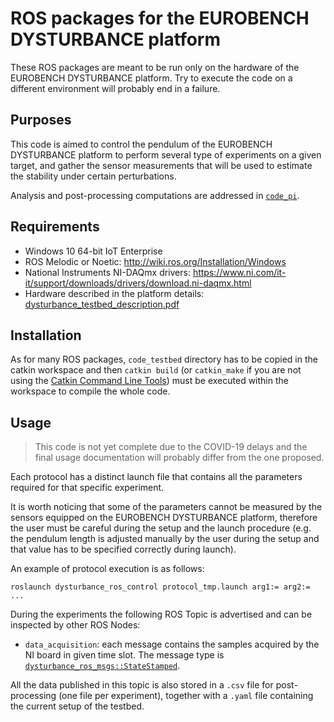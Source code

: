# ROS packages for the EUROBENCH DYSTURBANCE platform
These ROS packages are meant to be run only on the hardware of the EUROBENCH DYSTURBANCE platform.
Try to execute the code on a different environment will probably end in a failure.

## Purposes
This code is aimed to control the pendulum of the EUROBENCH DYSTURBANCE platform to perform several type of experiments on a given target, and gather the sensor measurements that will be used to estimate the stability under certain perturbations.

Analysis and post-processing computations are addressed in [`code_pi`](../code_pi/).

## Requirements
* Windows 10 64-bit IoT Enterprise
* ROS Melodic or Noetic: http://wiki.ros.org/Installation/Windows
* National Instruments NI-DAQmx drivers: https://www.ni.com/it-it/support/downloads/drivers/download.ni-daqmx.html
* Hardware described in the platform details: [dysturbance_testbed_description.pdf](../docs/dysturbance_testbed_description.pdf)

## Installation
As for many ROS packages, `code_testbed` directory has to be copied in the catkin workspace and then `catkin build` (or `catkin_make` if you are not using the [Catkin Command Line Tools](https://catkin-tools.readthedocs.io)) must be executed within the workspace to compile the whole code.

## Usage
>This code is not yet complete due to the COVID-19 delays and the final usage documentation will probably differ from the one proposed.

Each protocol has a distinct launch file that contains all the parameters required for that specific experiment.

It is worth noticing that some of the parameters cannot be measured by the sensors equipped on the EUROBENCH DYSTURBANCE platform, therefore the user must be careful during the setup and the launch procedure (e.g. the pendulum length is adjusted manually by the user during the setup and that value has to be specified correctly during launch).

An example of protocol execution is as follows:
```
roslaunch dysturbance_ros_control protocol_tmp.launch arg1:= arg2:= ...
```

During the experiments the following ROS Topic is advertised and can be inspected by other ROS Nodes:
* `data_acquisition`: each message contains the samples acquired by the NI board in given time slot. The message type is [`dysturbance_ros_msgs::StateStamped`](dysturbance_ros_msgs/msg/StateStamped.msg).

All the data published in this topic is also stored in a `.csv` file for post-processing (one file per experiment), together with a `.yaml` file containing the current setup of the testbed.